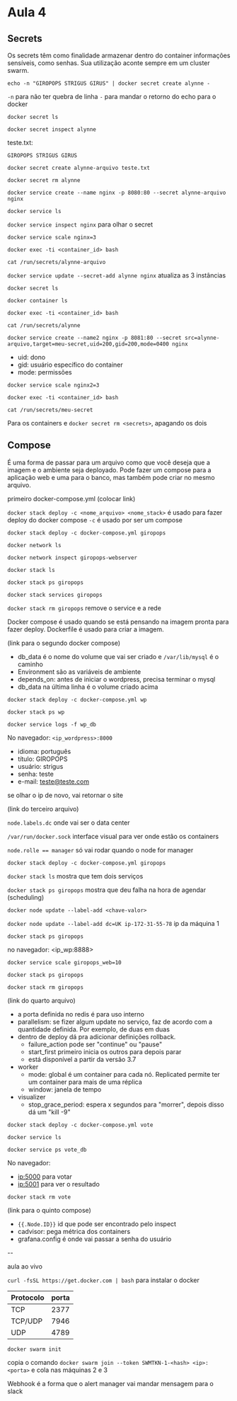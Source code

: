 # Aula 4

## Secrets

Os secrets têm como finalidade armazenar dentro do container informações sensíveis, como senhas. Sua utilização aconte sempre em um cluster swarm.

`echo -n "GIROPOPS STRIGUS GIRUS" | docker secret create alynne -`

`-n` para não ter quebra de linha
`-` para mandar o retorno do echo para o docker

`docker secret ls`

`docker secret inspect alynne`

teste.txt:
```
GIROPOPS STRIGUS GIRUS
```

`docker secret create alynne-arquivo teste.txt`

`docker secret rm alynne`

`docker service create --name nginx -p 8080:80 --secret alynne-arquivo nginx`

`docker service ls`

`docker service inspect nginx` para olhar o secret

`docker service scale nginx=3`

`docker exec -ti <container_id> bash`

`cat /run/secrets/alynne-arquivo`

`docker service update --secret-add alynne nginx` atualiza as 3 instâncias

`docker secret ls`

`docker container ls`

`docker exec -ti <container_id> bash`

`cat /run/secrets/alynne`

`docker service create --name2 nginx -p 8081:80 --secret src=alynne-arquivo,target=meu-secret,uid=200,gid=200,mode=0400 nginx`
- uid: dono
- gid: usuário específico do container
- mode: permissões

`docker service scale nginx2=3`

`docker exec -ti <container_id> bash`

`cat /run/secrets/meu-secret`

Para os containers e `docker secret rm <secrets>`, apagando os dois

## Compose

É uma forma de passar para um arquivo como que você deseja que a imagem e o ambiente seja deployado. Pode fazer um compose para a aplicação web e uma para o banco, mas também pode criar no mesmo arquivo.

primeiro docker-compose.yml (colocar link)

`docker stack deploy -c <nome_arquivo> <nome_stack>` é usado para fazer deploy do docker compose
`-c` é usado por ser um compose

`docker stack deploy -c docker-compose.yml giropops`

`docker network ls`

`docker network inspect giropops-webserver`

`docker stack ls`

`docker stack ps giropops`

`docker stack services giropops`

`docker stack rm giropops` remove o service e a rede

Docker compose é usado quando se está pensando na imagem pronta para fazer deploy. Dockerfile é usado para criar a imagem.

(link para o segundo docker compose)

- db_data é o nome do volume que vai ser criado e `/var/lib/mysql` é o caminho
- Environment são as variáveis de ambiente
- depends_on: antes de iniciar o wordpress, precisa terminar o mysql
- db_data na última linha é o volume criado acima

`docker stack deploy -c docker-compose.yml wp`

`docker stack ps wp`

`docker service logs -f wp_db`

No navegador: `<ip_wordpress>:8000` 
- idioma: português
- título: GIROPOPS
- usuário: strigus
- senha: teste
- e-mail: teste@teste.com

se olhar o ip de novo, vai retornar o site

(link do terceiro arquivo)

`node.labels.dc` onde vai ser o data center

`/var/run/docker.sock` interface visual para ver onde estão os containers

`node.rolle == manager` só vai rodar quando o node for manager

`docker stack deploy -c docker-compose.yml giropops`

`docker stack ls` mostra que tem dois serviços

`docker stack ps giropops` mostra que deu falha na hora de agendar (scheduling)

`docker node update --label-add <chave-valor>`

`docker node update --label-add dc=UK ip-172-31-55-78` ip da máquina 1 

`docker stack ps giropops`

no navegador: <ip_wp:8888>

`docker service scale giropops_web=10`

`docker stack ps giropops`

`docker stack rm giropops`

(link do quarto arquivo)

- a porta definida no redis é para uso interno
- parallelism: se fizer algum update no serviço, faz de acordo com a quantidade definida. Por exemplo, de duas em duas
- dentro de deploy dá pra adicionar definições rollback.
    - failure_action pode ser "continue" ou "pause"
    - start_first primeiro inicia os outros para depois parar
    - está disponível a partir da versão 3.7
- worker
    - mode: global é um container para cada nó. Replicated permite ter um container para mais de uma réplica
    - window: janela de tempo
- visualizer
    - stop_grace_period: espera x segundos para "morrer", depois disso dá um "kill -9"

`docker stack deploy -c docker-compose.yml vote`

`docker service ls`

`docker service ps vote_db`

No navegador:
- <ip:5000> para votar
- <ip:5001> para ver o resultado

`docker stack rm vote`

(link para o quinto compose)

- `{{.Node.ID}}` id que pode ser encontrado pelo inspect
- cadvisor: pega métrica dos containers
- grafana.config é onde vai passar a senha do usuário


--

aula ao vivo

`curl -fsSL https://get.docker.com | bash` para instalar o docker


Protocolo | porta |
 --| --|
TCP | 2377|
TCP/UDP | 7946 |
UDP | 4789

`docker swarm init`

copia o comando `docker swarm join --token SWMTKN-1-<hash> <ip>:<porta>` e cola nas máquinas 2 e 3

Webhook é a forma que o alert manager vai mandar mensagem para o slack

